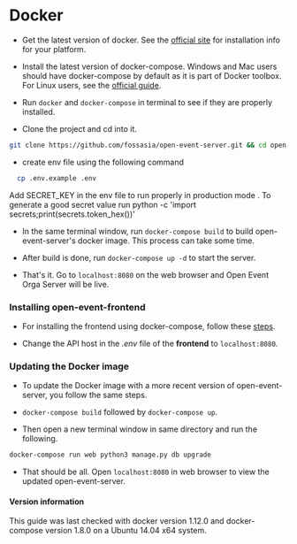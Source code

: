 # Docker

* Get the latest version of docker. See the [official site](https://docs.docker.com/engine/installation/) for installation info for your platform.

* Install the latest version of docker-compose. Windows and Mac users should have docker-compose by default as it is part of Docker toolbox. For Linux users, see the
[official guide](https://docs.docker.com/compose/install/).

* Run `docker` and `docker-compose` in terminal to see if they are properly installed.

* Clone the project and cd into it.

```bash
git clone https://github.com/fossasia/open-event-server.git && cd open-event-server
```

* create env file using the following command

```sh
  cp .env.example .env
```
Add  SECRET_KEY in the env file to run properly in production mode . To generate a good secret value run python -c 'import secrets;print(secrets.token_hex())'
  
* In the same terminal window, run `docker-compose build` to build open-event-server's docker image. This process can take some time.

* After build is done, run `docker-compose up -d` to start the server.

* That's it. Go to `localhost:8080` on the web browser and Open Event Orga Server will be live.


### Installing open-event-frontend

* For installing the frontend using docker-compose, follow these [steps](https://github.com/fossasia/open-event-frontend/blob/development/docs/installation/docker.md).

* Change the API host in the *.env* file of the **frontend** to `localhost:8080`.


### Updating the Docker image

* To update the Docker image with a more recent version of open-event-server, you follow the same steps.

* `docker-compose build` followed by `docker-compose up`.

* Then open a new terminal window in same directory and run the following.

```bash
docker-compose run web python3 manage.py db upgrade
```

* That should be all. Open `localhost:8080` in web browser to view the updated open-event-server.



#### Version information

This guide was last checked with docker version 1.12.0 and docker-compose version 1.8.0 on a Ubuntu 14.04 x64 system.
